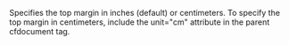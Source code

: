 Specifies the top margin in inches (default) or
centimeters. To specify the top margin in centimeters,
include the unit="cm" attribute in the parent cfdocument
tag.
